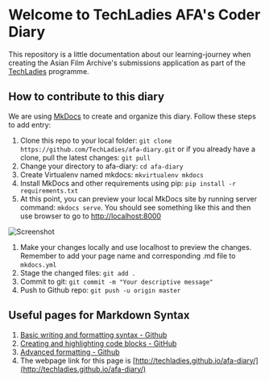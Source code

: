 # Welcome to TechLadies AFA's Coder Diary

This repository is a little documentation about our learning-journey when
creating the Asian Film Archive's submissions application as part of the
[TechLadies](http://techladies.co) programme.

## How to contribute to this diary

We are using [MkDocs](http://www.mkdocs.org) to create and organize this diary.
Follow these steps to add entry:

1. Clone this repo to your local folder:
`git clone https://github.com/TechLadies/afa-diary.git` or if
you already have a clone, pull the latest changes: `git pull`
1. Change your directory to afa-diary: `cd afa-diary`
1. Create Virtualenv named mkdocs: `mkvirtualenv mkdocs`
1. Install MkDocs and other requirements using pip:
`pip install -r requirements.txt`
1. At this point, you can preview your local MkDocs site by running
server command: `mkdocs serve`.
You should see something like this and then use browser to go to
[http://localhost:8000](http://localhost:8000)

![Screenshot](http://i.imgur.com/UePJaxN.png)

1. Make your changes locally and use localhost to preview the changes.
Remember to add your page name and corresponding .md file to `mkdocs.yml`
1. Stage the changed files: `git add .`
1. Commit to git: `git commit -m "Your descriptive message"`
1. Push to Github repo: `git push -u origin master`

## Useful pages for Markdown Syntax

1. [Basic writing and formatting syntax - Github](https://help.github.com/articles/basic-writing-and-formatting-syntax/)
1. [Creating and highlighting code blocks - GitHub](https://help.github.com/articles/creating-and-highlighting-code-blocks/)
1. [Advanced formatting - Github](https://help.github.com/articles/working-with-advanced-formatting/)
1. The webpage link for this page is [http://techladies.github.io/afa-diary/](http://techladies.github.io/afa-diary/)
